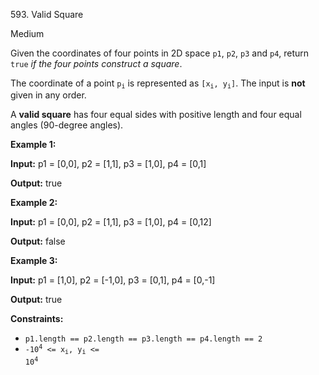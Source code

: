 593\. Valid Square

Medium

Given the coordinates of four points in 2D space `p1`, `p2`, `p3` and `p4`, return `true` _if the four points construct a square_.

The coordinate of a point <code>p<sub>i</sub></code> is represented as <code>[x<sub>i</sub>, y<sub>i</sub>]</code>. The input is **not** given in any order.

A **valid square** has four equal sides with positive length and four equal angles (90-degree angles).

**Example 1:**

**Input:** p1 = [0,0], p2 = [1,1], p3 = [1,0], p4 = [0,1]

**Output:** true

**Example 2:**

**Input:** p1 = [0,0], p2 = [1,1], p3 = [1,0], p4 = [0,12]

**Output:** false

**Example 3:**

**Input:** p1 = [1,0], p2 = [-1,0], p3 = [0,1], p4 = [0,-1]

**Output:** true

**Constraints:**

*   `p1.length == p2.length == p3.length == p4.length == 2`
*   <code>-10<sup>4</sup> <= x<sub>i</sub>, y<sub>i</sub> <= 10<sup>4</sup></code>
